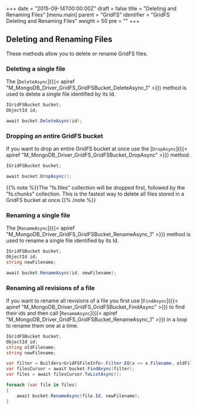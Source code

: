 +++
date = "2015-09-14T00:00:00Z"
draft = false
title = "Deleting and Renaming Files"
[menu.main]
  parent = "GridFS"
  identifier = "GridFS Deleting and Renaming Files"
  weight = 50
  pre = "<i class='fa'></i>"
+++

## Deleting and Renaming Files

These methods allow you to delete or rename GridFS files.

### Deleting a single file

The [`DeleteAsync`]({{< apiref "M_MongoDB_Driver_GridFS_GridFSBucket_DeleteAsync_1" >}}) method is used to delete a single file identified by its Id.

```csharp
IGridFSBucket bucket;
ObjectId id;

await bucket.DeleteAsync(id);
```

### Dropping an entire GridFS bucket

If you want to drop an entire GridFS bucket at once use the [`DropAsync`]({{< apiref "M_MongoDB_Driver_GridFS_GridFSBucket_DropAsync" >}}) method.

```csharp
IGridFSBucket bucket;

await bucket.DropAsync();
```

{{% note %}}The "fs.files" collection will be dropped first, followed by the "fs.chunks" collection. This is the fastest way to delete all files stored in a GridFS bucket at once.{{% /note %}}

### Renaming a single file

The [`RenameAsync`]({{< apiref "M_MongoDB_Driver_GridFS_GridFSBucket_RenameAsync_1" >}}) method is used to rename a single file identified by its Id.

```csharp
IGridFSBucket bucket;
ObjectId id;
string newFilename;

await bucket.RenameAsync(id, newFilename);
```

### Renaming all revisions of a file

If you want to rename all revisions of a file you first use [`FindAsync`]({{< apiref "M_MongoDB_Driver_GridFS_GridFSBucket_FindAsync" >}}) to find their ids and then call [`RenameAsync`]({{< apiref "M_MongoDB_Driver_GridFS_GridFSBucket_RenameAsync_1" >}}) in a loop to rename them one at a time.

```csharp
IGridFSBucket bucket;
ObjectId id;
string oldFilename;
string newFilename;

var filter = Builders<GridFSFileInfo>.Filter.EQ(x => x.Filename, oldFilename);
var filesCursor = await bucket.FindAsync(filter);
var files = await filesCursor.ToListAsync();

foreach (var file in files)
{
    await bucket.RenameAsync(file.Id, newFilename);
}
```
